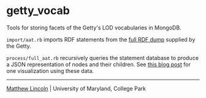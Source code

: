 getty_vocab
============

Tools for storing facets of the Getty's LOD vocabularies in MongoDB.

`import/aat.rb` imports RDF statements from the [full RDF dump](http://vocab.getty.edu/dataset/aat/full.zip) supplied by the Getty.

`process/full_aat.rb` recursively queries the statement database to produce a JSON representation of nodes and their children.
See [this blog post](http://matthewlincoln.net/projects/aat-dendrogram.html) for one visualization using these data.

****
[Matthew Lincoln](http://matthewlincoln.net) | University of Maryland, College Park
